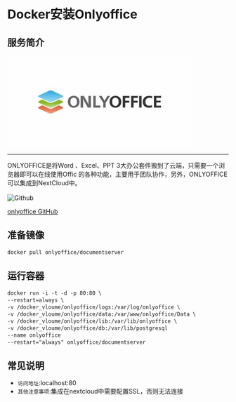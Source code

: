 # Docker安装Onlyoffice #
## 服务简介 ##

<img src="./../images/onlyoffice.jpg" width = "420" alt="Github" align=center />

* * *

ONLYOFFICE是将Word 、Excel、PPT 3大办公套件搬到了云端，只需要一个浏览器即可以在线使用Offic 的各种功能，主要用于团队协作，另外，ONLYOFFICE可以集成到NextCloud中。

 <img src="https://github.com/favicon.ico" width = "20" alt="Github" align=center />
 
[onlyoffice GitHub](https://github.com/ONLYOFFICE/onlyoffice-owncloud)

## 准备镜像 ##
    docker pull onlyoffice/documentserver
## 运行容器 ##
    docker run -i -t -d -p 80:80 \
    --restart=always \
    -v /docker_vloume/onlyoffice/logs:/var/log/onlyoffice \
    -v /docker_vloume/onlyoffice/data:/var/www/onlyoffice/Data \
    -v /docker_vloume/onlyoffice/lib:/var/lib/onlyoffice \
    -v /docker_vloume/onlyoffice/db:/var/lib/postgresql  
    --name onlyoffice 
    --restart="always" onlyoffice/documentserver
## 常见说明 ##
- `访问地址`:localhost:80
- `其他注意事项`:集成在nextcloud中需要配置SSL，否则无法连接